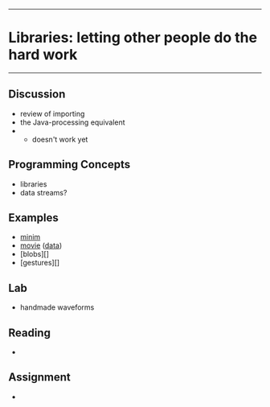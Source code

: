 --------------------------------
# Libraries: letting other people do the hard work
--------------------------------

## Discussion
- review of importing
- the Java-processing equivalent
- * doesn't work yet

## Programming Concepts
- libraries
- data streams?
 
## Examples
- [minim][]	
- [movie][] ([data](pcad.py?page=09-libraries/data/transit.mov))
- [blobs][]
- [gestures][]

## Lab
- handmade waveforms

<!--
- [handmade waveforms][]
-->

## Reading
-  

## Assignment
- 

[minim]: pcad.py?page=09-libraries/minim.py
[movie]: pcad.py?page=09-libraries/movie.py
